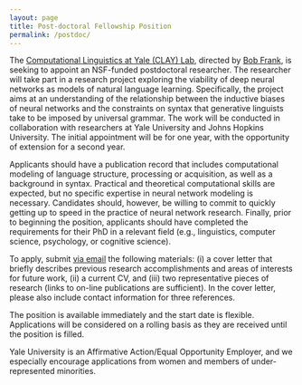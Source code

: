 ```yaml
---
layout: page
title: Post-doctoral Fellowship Position
permalink: /postdoc/
---
```


The <a href="clay.yale.edu">Computational Linguistics at Yale (CLAY) Lab</a>, directed by <a href="bobfrank1.github.io">Bob Frank</a>, is seeking to appoint an NSF-funded postdoctoral researcher. The researcher will take part in a research project exploring the viability of deep neural networks as models of natural language learning. Specifically, the project aims at an understanding of the relationship between the inductive biases of neural networks and the constraints on syntax that generative linguists take to be imposed by universal grammar. The work will be conducted in collaboration with researchers at Yale University and Johns Hopkins University. The initial appointment will be for one year, with the opportunity of extension for a second year. 

Applicants should have a publication record that includes computational modeling of language structure, processing or acquisition, as well as a background in syntax. Practical and theoretical computational skills are expected, but no specific expertise in neural network modeling is necessary. Candidates should, however, be willing to commit to quickly getting up to speed in the practice of neural network research. Finally, prior to beginning the position, applicants should have completed the requirements for their PhD in a relevant field (e.g., linguistics, computer science, psychology, or cognitive science).

To apply, submit <a href = "mailto: clay.postdoc@gmail.com">via email</a> the following materials: (i) a cover letter that briefly describes previous research accomplishments and areas of interests for future work, (ii) a current CV, and (iii) two representative pieces of research (links to on-line publications are sufficient). In the cover letter, please also include contact information for three references. 

The position is available immediately and the start date is flexible. Applications will be considered on a rolling basis as they are received until the position is filled. 

Yale University is an Affirmative Action/Equal Opportunity Employer, and we especially encourage applications from women and members of under-represented minorities.


